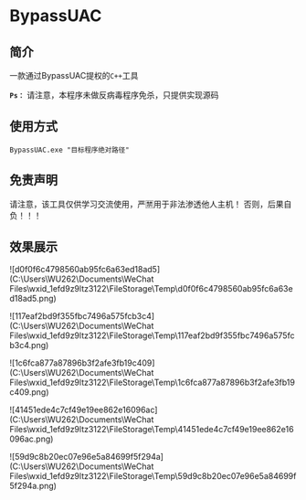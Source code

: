 # BypassUAC

## 简介

一款通过BypassUAC提权的`C++`工具

**`Ps：`** 请注意，本程序未做反病毒程序免杀，只提供实现源码



## 使用方式

```
BypassUAC.exe "目标程序绝对路径"
```



## 免责声明

请注意，该工具仅供学习交流使用，严🈲用于非法渗透他人主机！ 否则，后果自负！！！



## 效果展示

![d0f0f6c4798560ab95fc6a63ed18ad5](C:\Users\WU262\Documents\WeChat Files\wxid_1efd9z9ltz3122\FileStorage\Temp\d0f0f6c4798560ab95fc6a63ed18ad5.png)

![117eaf2bd9f355fbc7496a575fcb3c4](C:\Users\WU262\Documents\WeChat Files\wxid_1efd9z9ltz3122\FileStorage\Temp\117eaf2bd9f355fbc7496a575fcb3c4.png)

![1c6fca877a87896b3f2afe3fb19c409](C:\Users\WU262\Documents\WeChat Files\wxid_1efd9z9ltz3122\FileStorage\Temp\1c6fca877a87896b3f2afe3fb19c409.png)

![41451ede4c7cf49e19ee862e16096ac](C:\Users\WU262\Documents\WeChat Files\wxid_1efd9z9ltz3122\FileStorage\Temp\41451ede4c7cf49e19ee862e16096ac.png)

![59d9c8b20ec07e96e5a84699f5f294a](C:\Users\WU262\Documents\WeChat Files\wxid_1efd9z9ltz3122\FileStorage\Temp\59d9c8b20ec07e96e5a84699f5f294a.png)